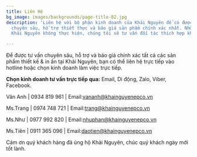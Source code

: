 ```yaml
---
title: Liên Hệ
bg_image: images/backgrounds/page-title-02.jpg
description: 'Liên hệ với bộ phận kinh doanh của Khải Nguyên để có được những tư vấn
  chuyên sâu, hỗ trợ thiết thực và báo giá sản phẩm chính xác nhất. Những ấn phẩm
  Khải Nguyên không thực hiện, chúng tôi sẽ tư vấn đối tác thích hợp khách cho bạn. '

---
```

Để được tư vấn chuyên sâu, hỗ trợ và báo giá chính xác tất cả các sản phẩm thiết kế & in ấn tại Khải Nguyên, bạn có thể  liên hệ trực tiếp vào hotline hoặc chọn kinh doanh làm việc trực tiếp.

**Chọn kinh doanh tư vấn trực tiếp qua:** Email, Di động, Zalo, Viber, Facebook.

Vân Anh | 0934 819 961 | Email:vananh@khainguyenepco.vn

Ms.Trang | 0974 748 721 | Email:trang@khainguyenepco.vn

Ms.Như | 0977 992 820 | Email:nhuphan@khainguyenepco.vn

Ms.Tiên | 0911 365 096 | Email:daotien@khainguyenepco.vn

Cảm ơn quý khách hàng đã ủng hộ Khải Nguyên, chúc quý khách ngày mới tốt lành.